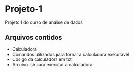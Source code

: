 # Projeto-1
Projeto 1 do curso de análise de dados
## Arquivos contidos
- Calculadora 
- Comandos utilizados para tornar a calculadora executavel
- Codigo da calculadora em txt
- Arquivo .sh para executar a calculadora 
